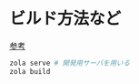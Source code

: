 # ビルド方法など

[参考](https://www.getzola.org/documentation/getting-started/cli-usage/)

```powershell
zola serve # 開発用サーバを用いる
zola build
```